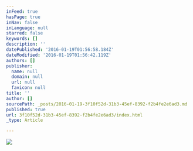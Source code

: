 ```yaml
---
inFeed: true
hasPage: true
inNav: false
inLanguage: null
starred: false
keywords: []
description: ''
datePublished: '2016-01-19T01:56:58.184Z'
dateModified: '2016-01-19T01:56:42.119Z'
authors: []
publisher:
  name: null
  domain: null
  url: null
  favicon: null
title: ''
author: []
sourcePath: _posts/2016-01-19-3f10f52d-31b3-45ef-8392-f2b4fe2e6ad3.md
published: true
url: 3f10f52d-31b3-45ef-8392-f2b4fe2e6ad3/index.html
_type: Article

---
```

![](https://the-grid-user-content.s3-us-west-2.amazonaws.com/796479fd-79c3-4942-82fc-ecb7da0db1e4.jpg)